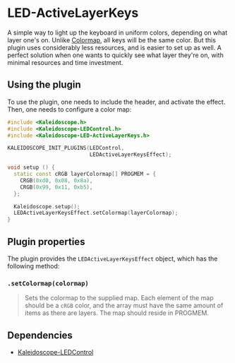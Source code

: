 # LED-ActiveLayerKeys

A simple way to light up the keyboard in uniform colors, depending on what layer
one's on. Unlike [Colormap](Kaleidoscope-Colormap.md), all keys will be the same color. But
this plugin uses considerably less resources, and is easier to set up as well. A
perfect solution when one wants to quickly see what layer they're on, with
minimal resources and time investment.

## Using the plugin

To use the plugin, one needs to include the header, and activate the effect.
Then, one needs to configure a color map:

```c++
#include <Kaleidoscope.h>
#include <Kaleidoscope-LEDControl.h>
#include <Kaleidoscope-LED-ActiveLayerKeys.h>

KALEIDOSCOPE_INIT_PLUGINS(LEDControl,
                          LEDActiveLayerKeysEffect);

void setup () {
  static const cRGB layerColormap[] PROGMEM = {
    CRGB(0xd0, 0x08, 0x8a),
    CRGB(0x99, 0x11, 0xb5),
  };

  Kaleidoscope.setup();
  LEDActiveLayerKeysEffect.setColormap(layerColormap);
}
```

## Plugin properties

The plugin provides the `LEDActiveLayerKeysEffect` object, which has the following
method:

### `.setColormap(colormap)`

> Sets the colormap to the supplied map. Each element of the map should be a
> `cRGB` color, and the array must have the same amount of items as there are
> layers. The map should reside in PROGMEM.

## Dependencies

* [Kaleidoscope-LEDControl](Kaleidoscope-LEDControl.md)
